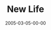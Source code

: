 ---
layout: message
category: message
series: "The Life"
title: "New Life"
date: 2005-03-05-00-00
message_id: 130
audio: "http://s3.amazonaws.com/crossroads-media/media/legacy/mp3/The_Life_02_03-05-05_New_Life.mp3"
audio-duration: "33:33"
explicit: false
---